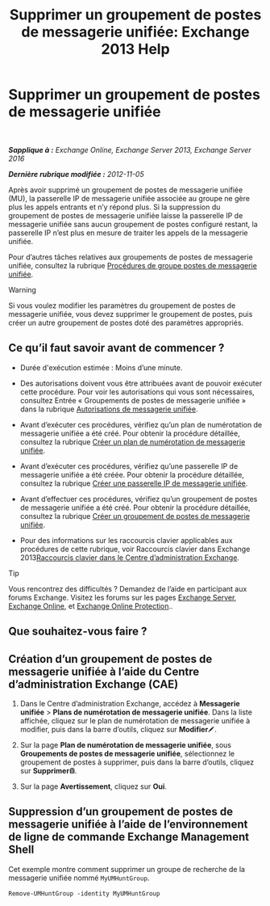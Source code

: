 ﻿---
title: 'Supprimer un groupement de postes de messagerie unifiée: Exchange 2013 Help'
TOCTitle: Supprimer un groupement de postes de messagerie unifiée
ms:assetid: 11ac102d-b58d-486c-85b6-e096428e556d
ms:mtpsurl: https://technet.microsoft.com/fr-fr/library/Aa996318(v=EXCHG.150)
ms:contentKeyID: 50555348
ms.date: 05/23/2018
mtps_version: v=EXCHG.150
ms.translationtype: MT
---

# Supprimer un groupement de postes de messagerie unifiée

 

_**Sapplique à :** Exchange Online, Exchange Server 2013, Exchange Server 2016_

_**Dernière rubrique modifiée :** 2012-11-05_

Après avoir supprimé un groupement de postes de messagerie unifiée (MU), la passerelle IP de messagerie unifiée associée au groupe ne gère plus les appels entrants et n’y répond plus. Si la suppression du groupement de postes de messagerie unifiée laisse la passerelle IP de messagerie unifiée sans aucun groupement de postes configuré restant, la passerelle IP n’est plus en mesure de traiter les appels de la messagerie unifiée.

Pour d’autres tâches relatives aux groupements de postes de messagerie unifiée, consultez la rubrique [Procédures de groupe postes de messagerie unifiée](um-hunt-group-procedures-exchange-2013-help.md).

> [!WARNING]
> Si vous voulez modifier les paramètres du groupement de postes de messagerie unifiée, vous devez supprimer le groupement de postes, puis créer un autre groupement de postes doté des paramètres appropriés.


## Ce qu’il faut savoir avant de commencer ?

  - Durée d'exécution estimée : Moins d’une minute.

  - Des autorisations doivent vous être attribuées avant de pouvoir exécuter cette procédure. Pour voir les autorisations qui vous sont nécessaires, consultez Entrée « Groupements de postes de messagerie unifiée » dans la rubrique [Autorisations de messagerie unifiée](unified-messaging-permissions-exchange-2013-help.md).

  - Avant d’exécuter ces procédures, vérifiez qu’un plan de numérotation de messagerie unifiée a été créé. Pour obtenir la procédure détaillée, consultez la rubrique [Créer un plan de numérotation de messagerie unifiée](https://docs.microsoft.com/fr-fr/exchange/voice-mail-unified-messaging/connect-voice-mail-system/create-um-dial-plan).

  - Avant d’exécuter ces procédures, vérifiez qu’une passerelle IP de messagerie unifiée a été créée. Pour obtenir la procédure détaillée, consultez la rubrique [Créer une passerelle IP de messagerie unifiée](https://docs.microsoft.com/fr-fr/exchange/voice-mail-unified-messaging/connect-voice-mail-system/create-um-ip-gateway).

  - Avant d’effectuer ces procédures, vérifiez qu’un groupement de postes de messagerie unifiée a été créé. Pour obtenir la procédure détaillée, consultez la rubrique [Créer un groupement de postes de messagerie unifiée](https://docs.microsoft.com/fr-fr/exchange/voice-mail-unified-messaging/connect-voice-mail-system/create-um-hunt-group).

  - Pour des informations sur les raccourcis clavier applicables aux procédures de cette rubrique, voir Raccourcis clavier dans Exchange 2013[Raccourcis clavier dans le Centre d’administration Exchange](keyboard-shortcuts-in-the-exchange-admin-center-exchange-online-protection-help.md).

> [!TIP]
> Vous rencontrez des difficultés ? Demandez de l’aide en participant aux forums Exchange. Visitez les forums sur les pages <a href="https://go.microsoft.com/fwlink/p/?linkid=60612">Exchange Server</a>, <a href="https://go.microsoft.com/fwlink/p/?linkid=267542">Exchange Online</a>, et <a href="https://go.microsoft.com/fwlink/p/?linkid=285351">Exchange Online Protection</a>..


## Que souhaitez-vous faire ?

## Création d’un groupement de postes de messagerie unifiée à l’aide du Centre d’administration Exchange (CAE)

1.  Dans le Centre d’administration Exchange, accédez à **Messagerie unifiée** \> **Plans de numérotation de messagerie unifiée**. Dans la liste affichée, cliquez sur le plan de numérotation de messagerie unifiée à modifier, puis dans la barre d’outils, cliquez sur **Modifier**![Icône Modifier](images/Bb124582.6f53ccb2-1f13-4c02-bea0-30690e6ea71d(EXCHG.150).gif "Icône Modifier").

2.  Sur la page **Plan de numérotation de messagerie unifiée**, sous **Groupements de postes de messagerie unifiée**, sélectionnez le groupement de postes à supprimer, puis dans la barre d’outils, cliquez sur **Supprimer**![Icône Supprimer](images/Dd979797.14f639f6-61e8-4418-bbfb-0db14de9d2f5(EXCHG.150).gif "Icône Supprimer").

3.  Sur la page **Avertissement**, cliquez sur **Oui**.

## Suppression d’un groupement de postes de messagerie unifiée à l’aide de l’environnement de ligne de commande Exchange Management Shell

Cet exemple montre comment supprimer un groupe de recherche de la messagerie unifiée nommé `MyUMHuntGroup`.

    Remove-UMHuntGroup -identity MyUMHuntGroup


